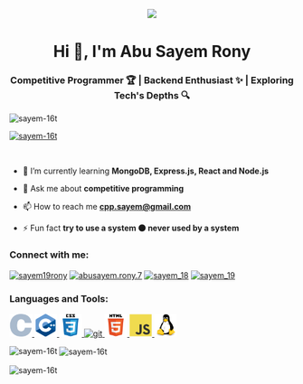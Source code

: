 <!doctype html>
<html lang="ko">
  <head>
    <meta charset="UTF-8" />
    <meta http-equiv="X-UA-Compatible" content="IE=edge" />
    <meta name="viewport" content="width=device-width, initial-scale=1.0" />
    <link href="style.css" rel="stylesheet" />
    <title>Capsule-Render</title>
    <base href="/" />
    <script
      crossorigin
      src="https://unpkg.com/react@18/umd/react.production.min.js"
    ></script>
    <script
      crossorigin
      src="https://unpkg.com/react-dom@18/umd/react-dom.production.min.js"
    ></script>
    <script src="https://unpkg.com/@babel/standalone/babel.min.js"></script>
    <!-- Google Tag Manager -->
    <script>
      (function (w, d, s, l, i) {
        w[l] = w[l] || [];
        w[l].push({ "gtm.start": new Date().getTime(), event: "gtm.js" });
        var f = d.getElementsByTagName(s)[0],
          j = d.createElement(s),
          dl = l != "dataLayer" ? "&l=" + l : "";
        j.async = true;
        j.src = "https://www.googletagmanager.com/gtm.js?id=" + i + dl;
        f.parentNode.insertBefore(j, f);
      })(window, document, "script", "dataLayer", "GTM-TVJMBBXW");
    </script>
    <!-- End Google Tag Manager -->
    <!-- Google tag (gtag.js) -->
    <script
      async
      src="https://www.googletagmanager.com/gtag/js?id=G-L1N8GXV3L2"
    ></script>
    <script>
      window.dataLayer = window.dataLayer || [];
      function gtag() {
        dataLayer.push(arguments);
      }
      gtag("js", new Date());

      gtag("config", "G-L1N8GXV3L2");
    </script>
    <!-- Google adsense -->
    <script
      async
      src="https://pagead2.googlesyndication.com/pagead/js/adsbygoogle.js?client=ca-pub-9120318334366175"
      crossorigin="anonymous"
    ></script>
  </head>
  <body>
    <div id="root"></div>
    <script type="text/babel" src="index.js"></script>
  </body>
  <!-- Google Tag Manager (noscript) -->
  <noscript
    ><iframe
      src="https://www.googletagmanager.com/ns.html?id=GTM-TVJMBBXW"
      height="0"
      width="0"
      style="display: none; visibility: hidden"
    ></iframe
  ></noscript>
  <!-- End Google Tag Manager (noscript) -->
</html>















<p align="center">
  <img src="https://capsule-render.vercel.app/api?text=Hey Everyone!🕹️&animation=fadeIn&type=waving&color=gradient&height=100"/>
</p>

<h1 align="center">Hi 👋, I'm Abu Sayem Rony</h1>
<h3 align="center">Competitive Programmer 🏆 | Backend Enthusiast ✨ | Exploring Tech's Depths 🔍</h3>

<p align="left"> <img src="https://komarev.com/ghpvc/?username=sayem-16t&label=Profile%20views&color=0e75b6&style=flat" alt="sayem-16t" /> </p>

<p align="left"> <a href="https://github.com/ryo-ma/github-profile-trophy"><img src="https://github-profile-trophy.vercel.app/?username=sayem-16t" alt="sayem-16t" /></a> </p>

<p align="left"> <a href="https://twitter.com/" target="blank"><img src="https://img.shields.io/twitter/follow/?logo=twitter&style=for-the-badge" alt="" /></a> </p>

- 🌱 I’m currently learning **MongoDB, Express.js, React and Node.js**

- 💬 Ask me about **competitive programming**

- 📫 How to reach me **cpp.sayem@gmail.com**

- ⚡ Fun fact **try to use a system ⚫ never used by a system**

<h3 align="left">Connect with me:</h3>
<p align="left">
<a href="https://linkedin.com/in/sayem19rony" target="blank"><img align="center" src="https://raw.githubusercontent.com/rahuldkjain/github-profile-readme-generator/master/src/images/icons/Social/linked-in-alt.svg" alt="sayem19rony" height="30" width="40" /></a>
<a href="https://fb.com/abusayem.rony.7" target="blank"><img align="center" src="https://raw.githubusercontent.com/rahuldkjain/github-profile-readme-generator/master/src/images/icons/Social/facebook.svg" alt="abusayem.rony.7" height="30" width="40" /></a>
<a href="https://www.codechef.com/users/sayem_18" target="blank"><img align="center" src="https://cdn.jsdelivr.net/npm/simple-icons@3.1.0/icons/codechef.svg" alt="sayem_18" height="30" width="40" /></a>
<a href="https://codeforces.com/profile/sayem_19" target="blank"><img align="center" src="https://raw.githubusercontent.com/rahuldkjain/github-profile-readme-generator/master/src/images/icons/Social/codeforces.svg" alt="sayem_19" height="30" width="40" /></a>
</p>

<h3 align="left">Languages and Tools:</h3>
<p align="left"> <a href="https://www.cprogramming.com/" target="_blank" rel="noreferrer"> <img src="https://raw.githubusercontent.com/devicons/devicon/master/icons/c/c-original.svg" alt="c" width="40" height="40"/> </a> <a href="https://www.w3schools.com/cpp/" target="_blank" rel="noreferrer"> <img src="https://raw.githubusercontent.com/devicons/devicon/master/icons/cplusplus/cplusplus-original.svg" alt="cplusplus" width="40" height="40"/> </a> <a href="https://www.w3schools.com/css/" target="_blank" rel="noreferrer"> <img src="https://raw.githubusercontent.com/devicons/devicon/master/icons/css3/css3-original-wordmark.svg" alt="css3" width="40" height="40"/> </a> <a href="https://git-scm.com/" target="_blank" rel="noreferrer"> <img src="https://www.vectorlogo.zone/logos/git-scm/git-scm-icon.svg" alt="git" width="40" height="40"/> </a> <a href="https://www.w3.org/html/" target="_blank" rel="noreferrer"> <img src="https://raw.githubusercontent.com/devicons/devicon/master/icons/html5/html5-original-wordmark.svg" alt="html5" width="40" height="40"/> </a> <a href="https://developer.mozilla.org/en-US/docs/Web/JavaScript" target="_blank" rel="noreferrer"> <img src="https://raw.githubusercontent.com/devicons/devicon/master/icons/javascript/javascript-original.svg" alt="javascript" width="40" height="40"/> </a> <a href="https://www.linux.org/" target="_blank" rel="noreferrer"> <img src="https://raw.githubusercontent.com/devicons/devicon/master/icons/linux/linux-original.svg" alt="linux" width="40" height="40"/> </a> </p>

<p><img align="left" src="https://github-readme-stats.vercel.app/api/top-langs?username=sayem-16t&show_icons=true&locale=en&layout=compact" alt="sayem-16t" /></p>

<p>&nbsp;<img align="center" src="https://github-readme-stats.vercel.app/api?username=sayem-16t&show_icons=true&locale=en" alt="sayem-16t" /></p>

<p><img align="center" src="https://github-readme-streak-stats.herokuapp.com/?user=sayem-16t&" alt="sayem-16t" /></p>
